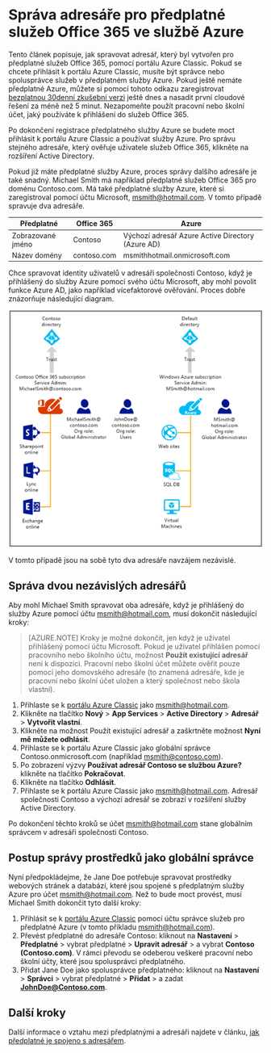 <properties
   pageTitle="Správa adresáře pro předplatné služeb Office 365 ve službě Azure | Microsoft Azure"
   description="Správa adresáře pro předplatné služeb Office 365 pomocí služby Azure Active Directory a portálu Azure Classic"
   services="active-directory"
   documentationCenter=""
   authors="curtand"
   manager="femila"
   editor=""/>

<tags
   ms.service="active-directory"
   ms.devlang="na"
   ms.topic="get-started-article"
   ms.tgt_pltfrm="na"
   ms.workload="identity"
   ms.date="08/23/2016"
   ms.author="curtand"/>

# Správa adresáře pro předplatné služeb Office 365 ve službě Azure

Tento článek popisuje, jak spravovat adresář, který byl vytvořen pro předplatné služeb Office 365, pomocí portálu Azure Classic. Pokud se chcete přihlásit k portálu Azure Classic, musíte být správce nebo spolusprávce služeb v předplatném služby Azure. Pokud ještě nemáte předplatné Azure, můžete si pomocí tohoto odkazu zaregistrovat [bezplatnou 30denní zkušební verzi](https://azure.microsoft.com/trial/get-started-active-directory/) ještě dnes a nasadit první cloudové řešení za méně než 5 minut. Nezapomeňte použít pracovní nebo školní účet, jaký používáte k přihlášení do služeb Office 365.

Po dokončení registrace předplatného služby Azure se budete moct přihlásit k portálu Azure Classic a používat služby Azure. Pro správu stejného adresáře, který ověřuje uživatele služeb Office 365, klikněte na rozšíření Active Directory.

Pokud již máte předplatné služby Azure, proces správy dalšího adresáře je také snadný. Michael Smith má například předplatné služeb Office 365 pro doménu Contoso.com. Má také předplatné služby Azure, které si zaregistroval pomocí účtu Microsoft, msmith@hotmail.com. V tomto případě spravuje dva adresáře.

  Předplatné |  Office 365  |  Azure
  -------------- | ------------- | -------------------------------
  Zobrazované jméno |  Contoso  |     Výchozí adresář Azure Active Directory (Azure AD)
  Název domény  |  contoso.com  | msmithhotmail.onmicrosoft.com

Chce spravovat identity uživatelů v adresáři společnosti Contoso, když je přihlášený do služby Azure pomocí svého účtu Microsoft, aby mohl povolit funkce Azure AD, jako například vícefaktorové ověřování. Proces dobře znázorňuje následující diagram.

![Diagram ke správě dvou nezávislých adresářů](./media/active-directory-manage-o365-subscription/AAD_O365_03.png)

V tomto případě jsou na sobě tyto dva adresáře navzájem nezávislé.

## Správa dvou nezávislých adresářů
Aby mohl Michael Smith spravovat oba adresáře, když je přihlášený do služby Azure pomocí účtu msmith@hotmail.com, musí dokončit následující kroky:

> [AZURE.NOTE]
> Kroky je možné dokončit, jen když je uživatel přihlášený pomocí účtu Microsoft. Pokud je uživatel přihlášen pomocí pracovního nebo školního účtu, možnost **Použít existující adresář** není k dispozici. Pracovní nebo školní účet můžete ověřit pouze pomocí jeho domovského adresáře (to znamená adresáře, kde je pracovní nebo školní účet uložen a který společnost nebo škola vlastní).

1.  Přihlaste se k [portálu Azure Classic](https://manage.windowsazure.com) jako msmith@hotmail.com.
2.  Klikněte na tlačítko **Nový** > **App Services** > **Active Directory** > **Adresář** > **Vytvořit vlastní**.
3.  Klikněte na možnost Použít existující adresář a zaškrtněte možnost **Nyní mě můžete odhlásit**.
4.  Přihlaste se k portálu Azure Classic jako globální správce Contoso.onmicrosoft.com (například msmith@contoso.com).
5.  Po zobrazení výzvy **Používat adresář Contoso se službou Azure?** klikněte na tlačítko **Pokračovat**.
6.  Klikněte na tlačítko **Odhlásit**.
7.  Přihlaste se k portálu Azure Classic jako msmith@hotmail.com. Adresář společnosti Contoso a výchozí adresář se zobrazí v rozšíření služby Active Directory.

Po dokončení těchto kroků se účet msmith@hotmail.com stane globálním správcem v adresáři společnosti Contoso.

## Postup správy prostředků jako globální správce
Nyní předpokládejme, že Jane Doe potřebuje spravovat prostředky webových stránek a databází, které jsou spojené s předplatným služby Azure pro účet msmith@hotmail.com. Než to bude moct provést, musí Michael Smith dokončit tyto další kroky:

1.  Přihlásit se k [portálu Azure Classic](https://manage.windowsazure.com) pomocí účtu správce služeb pro předplatné Azure (v tomto příkladu msmith@hotmail.com).
2.  Převést předplatné do adresáře Contoso: kliknout na **Nastavení** > **Předplatné** > vybrat předplatné > **Upravit adresář** > a vybrat **Contoso (Contoso.com)**. V rámci převodu se odeberou veškeré pracovní nebo školní účty, které jsou spolusprávci předplatného.
3.  Přidat Jane Doe jako spolusprávce předplatného: kliknout na **Nastavení** > **Správci** > vybrat předplatné > **Přidat** > a zadat **JohnDoe@Contoso.com**.

## Další kroky
Další informace o vztahu mezi předplatnými a adresáři najdete v článku, [jak předplatné je spojeno s adresářem](active-directory-how-subscriptions-associated-directory.md).



<!--HONumber=ago16_HO5-->


